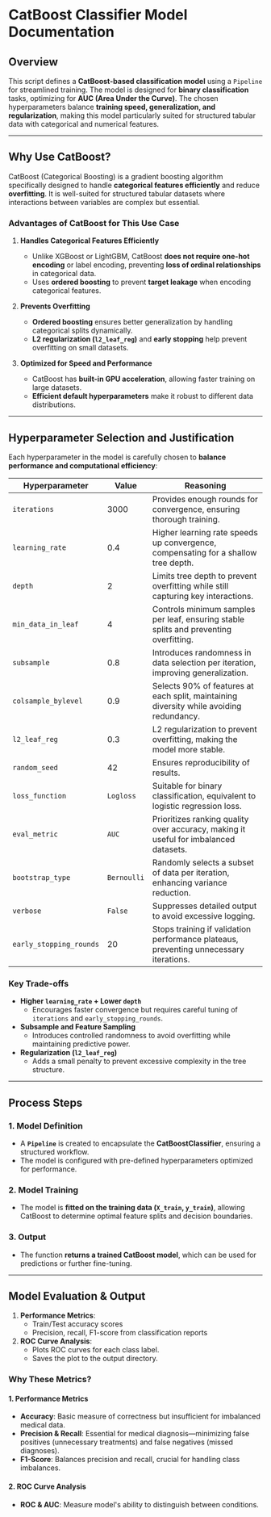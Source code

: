 # **CatBoost Classifier Model Documentation**

## **Overview**
This script defines a **CatBoost-based classification model** using a `Pipeline` for streamlined training. The model is designed for **binary classification** tasks, optimizing for **AUC (Area Under the Curve)**. The chosen hyperparameters balance **training speed, generalization, and regularization**, making this model particularly suited for structured tabular data with categorical and numerical features.

---

## **Why Use CatBoost?**
CatBoost (Categorical Boosting) is a gradient boosting algorithm specifically designed to handle **categorical features efficiently** and reduce **overfitting**. It is well-suited for structured tabular datasets where interactions between variables are complex but essential.

### **Advantages of CatBoost for This Use Case**
1. **Handles Categorical Features Efficiently**  
   - Unlike XGBoost or LightGBM, CatBoost **does not require one-hot encoding** or label encoding, preventing **loss of ordinal relationships** in categorical data.
   - Uses **ordered boosting** to prevent **target leakage** when encoding categorical features.

2. **Prevents Overfitting**  
   - **Ordered boosting** ensures better generalization by handling categorical splits dynamically.
   - **L2 regularization (`l2_leaf_reg`)** and **early stopping** help prevent overfitting on small datasets.

3. **Optimized for Speed and Performance**  
   - CatBoost has **built-in GPU acceleration**, allowing faster training on large datasets.
   - **Efficient default hyperparameters** make it robust to different data distributions.

---

## **Hyperparameter Selection and Justification**
Each hyperparameter in the model is carefully chosen to **balance performance and computational efficiency**:

| **Hyperparameter**       | **Value**  | **Reasoning** |
|-------------------------|------------|------------------------------------------------------------------|
| `iterations`            | 3000       | Provides enough rounds for convergence, ensuring thorough training. |
| `learning_rate`         | 0.4        | Higher learning rate speeds up convergence, compensating for a shallow tree depth. |
| `depth`                | 2          | Limits tree depth to prevent overfitting while still capturing key interactions. |
| `min_data_in_leaf`     | 4          | Controls minimum samples per leaf, ensuring stable splits and preventing overfitting. |
| `subsample`            | 0.8        | Introduces randomness in data selection per iteration, improving generalization. |
| `colsample_bylevel`    | 0.9        | Selects 90% of features at each split, maintaining diversity while avoiding redundancy. |
| `l2_leaf_reg`         | 0.3        | L2 regularization to prevent overfitting, making the model more stable. |
| `random_seed`         | 42         | Ensures reproducibility of results. |
| `loss_function`       | `Logloss`  | Suitable for binary classification, equivalent to logistic regression loss. |
| `eval_metric`         | `AUC`      | Prioritizes ranking quality over accuracy, making it useful for imbalanced datasets. |
| `bootstrap_type`      | `Bernoulli` | Randomly selects a subset of data per iteration, enhancing variance reduction. |
| `verbose`            | `False`     | Suppresses detailed output to avoid excessive logging. |
| `early_stopping_rounds` | 20       | Stops training if validation performance plateaus, preventing unnecessary iterations. |

### **Key Trade-offs**
- **Higher `learning_rate` + Lower `depth`**  
  - Encourages faster convergence but requires careful tuning of `iterations` and `early_stopping_rounds`.
- **Subsample and Feature Sampling**  
  - Introduces controlled randomness to avoid overfitting while maintaining predictive power.
- **Regularization (`l2_leaf_reg`)**  
  - Adds a small penalty to prevent excessive complexity in the tree structure.

---

## **Process Steps**
### **1. Model Definition**
- A **`Pipeline`** is created to encapsulate the **CatBoostClassifier**, ensuring a structured workflow.
- The model is configured with pre-defined hyperparameters optimized for performance.

### **2. Model Training**
- The model is **fitted on the training data (`X_train`, `y_train`)**, allowing CatBoost to determine optimal feature splits and decision boundaries.

### **3. Output**
- The function **returns a trained CatBoost model**, which can be used for predictions or further fine-tuning.

---

## Model Evaluation & Output
1. **Performance Metrics**:
   - Train/Test accuracy scores
   - Precision, recall, F1-score from classification reports
2. **ROC Curve Analysis**:
   - Plots ROC curves for each class label.
   - Saves the plot to the output directory.
  
### Why These Metrics?  

#### 1. Performance Metrics  
- **Accuracy**: Basic measure of correctness but insufficient for imbalanced medical data.  
- **Precision & Recall**: Essential for medical diagnosis—minimizing false positives (unnecessary treatments) and false negatives (missed diagnoses).  
- **F1-Score**: Balances precision and recall, crucial for handling class imbalances.  

#### 2. ROC Curve Analysis  
- **ROC & AUC**: Measure model's ability to distinguish between conditions.  
